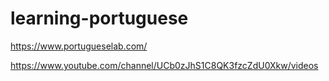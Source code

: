 # learning-portuguese

https://www.portugueselab.com/

https://www.youtube.com/channel/UCb0zJhS1C8QK3fzcZdU0Xkw/videos
